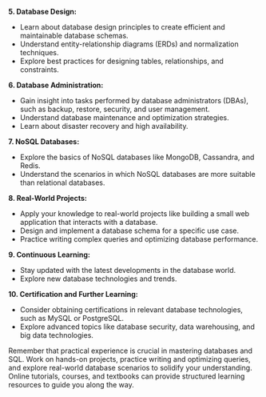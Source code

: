 **5. Database Design:**
   - Learn about database design principles to create efficient and maintainable database schemas.
   - Understand entity-relationship diagrams (ERDs) and normalization techniques.
   - Explore best practices for designing tables, relationships, and constraints.

**6. Database Administration:**
   - Gain insight into tasks performed by database administrators (DBAs), such as backup, restore, security, and user management.
   - Understand database maintenance and optimization strategies.
   - Learn about disaster recovery and high availability.

**7. NoSQL Databases:**
   - Explore the basics of NoSQL databases like MongoDB, Cassandra, and Redis.
   - Understand the scenarios in which NoSQL databases are more suitable than relational databases.

**8. Real-World Projects:**
   - Apply your knowledge to real-world projects like building a small web application that interacts with a database.
   - Design and implement a database schema for a specific use case.
   - Practice writing complex queries and optimizing database performance.

**9. Continuous Learning:**
   - Stay updated with the latest developments in the database world.
   - Explore new database technologies and trends.

**10. Certification and Further Learning:**
   - Consider obtaining certifications in relevant database technologies, such as MySQL or PostgreSQL.
   - Explore advanced topics like database security, data warehousing, and big data technologies.

Remember that practical experience is crucial in mastering databases and SQL. Work on hands-on projects, practice writing and optimizing queries, and explore real-world database scenarios to solidify your understanding. Online tutorials, courses, and textbooks can provide structured learning resources to guide you along the way.